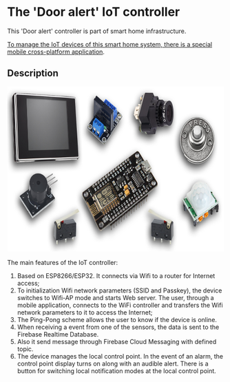 # The 'Door alert' IoT controller

This 'Door alert' controller is part of smart home infrastructure.

[To manage the IoT devices of this smart home system, there is a special mobile cross-platform application](https://github.com/0kmMobi/iots_manager).

## Description

<img height="384" width="768" src="/_readmi-res/elements.png">

The main features of the IoT controller:
1. Based on ESP8266/ESP32. It connects via Wifi to a router for Internet access;
2. To initialization Wifi network parameters (SSID and Passkey), the device switches to Wifi-AP mode and starts Web server. The user, through a mobile application, connects to the WiFi controller and transfers the Wifi network parameters to it to access the Internet;
3. The Ping-Pong scheme allows the user to know if the device is online.
4. When receiving a event from one of the sensors, the data is sent to the Firebase Realtime Database. 
5. Also it send message through Firebase Cloud Messaging with defined topic.
6. The device manages the local control point. In the event of an alarm, the control point display turns on along with an audible alert. There is a button for switching local notification modes at the local control point.




